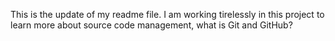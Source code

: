 This is the update of my readme file.
I am working tirelessly in this project to learn more about source code management, what is Git and GitHub?
